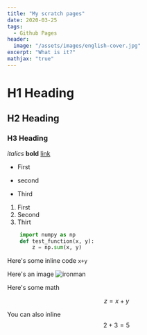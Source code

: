 ```yaml
---
title: "My scratch pages"
date: 2020-03-25
tags: 
  - Github Pages
header:
  image: "/assets/images/english-cover.jpg"
excerpt: "What is it?"
mathjax: "true"
---
```


# H1 Heading

## H2 Heading

### H3 Heading

*italics*
**bold**
[link](path)

* First 
+ second
- Third

1. First
2. Second
3. Thirt

```python
	import numpy as np
	def test_function(x, y):
		z = np.sum(x, y)
```

Here's some inline code `x+y`


Here's an image
![ironman]({{site.baseurl}}/assets/images/ironman.jpg)

Here's some math

$$z=x+y$$

You can also inline $$2+3=5$$



